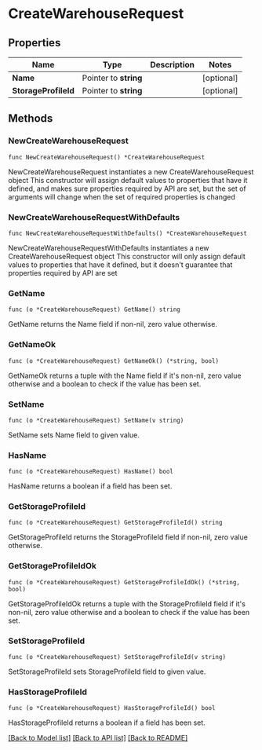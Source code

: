 # CreateWarehouseRequest

## Properties

Name | Type | Description | Notes
------------ | ------------- | ------------- | -------------
**Name** | Pointer to **string** |  | [optional] 
**StorageProfileId** | Pointer to **string** |  | [optional] 

## Methods

### NewCreateWarehouseRequest

`func NewCreateWarehouseRequest() *CreateWarehouseRequest`

NewCreateWarehouseRequest instantiates a new CreateWarehouseRequest object
This constructor will assign default values to properties that have it defined,
and makes sure properties required by API are set, but the set of arguments
will change when the set of required properties is changed

### NewCreateWarehouseRequestWithDefaults

`func NewCreateWarehouseRequestWithDefaults() *CreateWarehouseRequest`

NewCreateWarehouseRequestWithDefaults instantiates a new CreateWarehouseRequest object
This constructor will only assign default values to properties that have it defined,
but it doesn't guarantee that properties required by API are set

### GetName

`func (o *CreateWarehouseRequest) GetName() string`

GetName returns the Name field if non-nil, zero value otherwise.

### GetNameOk

`func (o *CreateWarehouseRequest) GetNameOk() (*string, bool)`

GetNameOk returns a tuple with the Name field if it's non-nil, zero value otherwise
and a boolean to check if the value has been set.

### SetName

`func (o *CreateWarehouseRequest) SetName(v string)`

SetName sets Name field to given value.

### HasName

`func (o *CreateWarehouseRequest) HasName() bool`

HasName returns a boolean if a field has been set.

### GetStorageProfileId

`func (o *CreateWarehouseRequest) GetStorageProfileId() string`

GetStorageProfileId returns the StorageProfileId field if non-nil, zero value otherwise.

### GetStorageProfileIdOk

`func (o *CreateWarehouseRequest) GetStorageProfileIdOk() (*string, bool)`

GetStorageProfileIdOk returns a tuple with the StorageProfileId field if it's non-nil, zero value otherwise
and a boolean to check if the value has been set.

### SetStorageProfileId

`func (o *CreateWarehouseRequest) SetStorageProfileId(v string)`

SetStorageProfileId sets StorageProfileId field to given value.

### HasStorageProfileId

`func (o *CreateWarehouseRequest) HasStorageProfileId() bool`

HasStorageProfileId returns a boolean if a field has been set.


[[Back to Model list]](../README.md#documentation-for-models) [[Back to API list]](../README.md#documentation-for-api-endpoints) [[Back to README]](../README.md)


